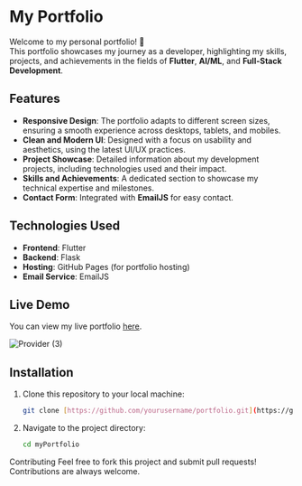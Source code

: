 # My Portfolio

Welcome to my personal portfolio! 🎉  
This portfolio showcases my journey as a developer, highlighting my skills, projects, and achievements in the fields of **Flutter**, **AI/ML**, and **Full-Stack Development**.

## Features

- **Responsive Design**: The portfolio adapts to different screen sizes, ensuring a smooth experience across desktops, tablets, and mobiles.
- **Clean and Modern UI**: Designed with a focus on usability and aesthetics, using the latest UI/UX practices.
- **Project Showcase**: Detailed information about my development projects, including technologies used and their impact.
- **Skills and Achievements**: A dedicated section to showcase my technical expertise and milestones.
- **Contact Form**: Integrated with **EmailJS** for easy contact.

## Technologies Used

- **Frontend**: Flutter
- **Backend**: Flask 
- **Hosting**: GitHub Pages (for portfolio hosting)
- **Email Service**: EmailJS

## Live Demo

You can view my live portfolio [here](https://www.linkedin.com/posts/narasimhanaidukorrapati_%F0%9D%97%A0%F0%9D%98%86-%F0%9D%97%BD%F0%9D%97%BC%F0%9D%97%BF%F0%9D%98%81%F0%9D%97%B3%F0%9D%97%BC%F0%9D%97%B9%F0%9D%97%B6%F0%9D%97%BC-%F0%9D%97%B1%F0%9D%97%B2%F0%9D%98%80%F0%9D%97%B6%F0%9D%97%B4%F0%9D%97%BB-%F0%9D%97%B6%F0%9D%98%80-activity-7282628322948194304-SYPo?utm_source=share&utm_medium=member_desktop).

![Provider (3)](https://github.com/user-attachments/assets/5d598464-43c6-449e-9571-44da5854e882)



## Installation

1. Clone this repository to your local machine:
   ```bash
   git clone [https://github.com/yourusername/portfolio.git](https://github.com/naidu199/myPortfolio.git)
2. Navigate to the project directory:
   ```bash
   cd myPortfolio
   
Contributing
Feel free to fork this project and submit pull requests! Contributions are always welcome.
